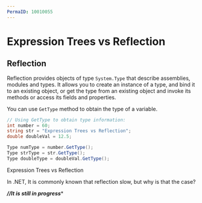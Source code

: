 ```yaml
---
PermaID: 10010055
---
```


# Expression Trees vs Reflection

## Reflection

Reflection provides objects of type `System.Type` that describe assemblies, modules and types. It allows you to create an instance of a type, and bind it to an existing object, or get the type from an existing object and invoke its methods or access its fields and properties. 

You can use `GetType` method to obtain the type of a variable.

```csharp
// Using GetType to obtain type information:  
int number = 60;
string str = "Expression Trees vs Reflection";
double doubleVal = 12.5;

Type numType = number.GetType();
Type strType = str.GetType();
Type doubleType = doubleVal.GetType();
```

Expression Trees vs Reflection

In .NET, It is commonly known that reflection slow, but why is that the case?

*****//It is still in progress******